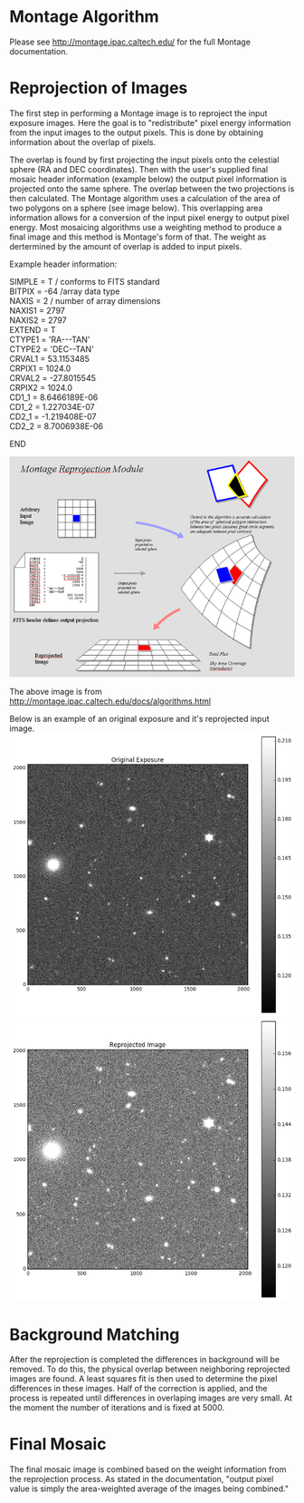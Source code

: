 # Montage Algorithm

Please see http://montage.ipac.caltech.edu/ for the full Montage documentation.

# Reprojection of Images

The first step in performing a Montage image is to reproject the input exposure images. Here the goal is to "redistribute" pixel energy information from the input 
images to the output pixels. This is done by obtaining information about the overlap of pixels.

The overlap is found by first projecting the input pixels onto the celestial sphere (RA and DEC coordinates). Then with the user's supplied final mosaic header 
information (example below) the output pixel information is projected onto the same sphere. The overlap between the two projections is then calculated. 
The Montage algorithm uses a calculation of the area of two polygons on a sphere (see image below). This overlapping area information allows for a conversion of 
the input pixel energy to output pixel energy. Most mosaicing algorithms use a weighting method to produce a final image and this method is Montage's form of that. 
The weight as dertermined by the amount of overlap is added to input pixels.

Example header information:

SIMPLE =          T / conforms to FITS standard   
BITPIX =           -64 /array data type   
NAXIS =            2 / number of array dimensions  
NAXIS1 =          2797  
NAXIS2 =          2797  
EXTEND =         T  
CTYPE1 =  'RA---TAN'  
CTYPE2 =  'DEC--TAN'  
CRVAL1 =      53.1153485  
CRPIX1 =       1024.0  
CRVAL2 =      -27.8015545  
CRPIX2 =      1024.0  
CD1_1 =        8.6466189E-06   
CD1_2 =       1.227034E-07   
CD2_1 =       -1.219408E-07   
CD2_2 =       8.7006938E-06   

END

![image](Montage_projection_sphere.png)

The above image is from http://montage.ipac.caltech.edu/docs/algorithms.html

Below is an example of an original exposure and it's reprojected input image.
![image](original_exposure.png)
![image](reprojected_exposure.png)


# Background Matching

After the reprojection is completed the differences in background will be removed. To do this, the physical overlap between neighboring reprojected images are found. 
A least squares fit is then used to determine the pixel differences in these images. Half of the correction is applied, and the process is repeated until differences 
in overlaping images are very small. At the moment the number of iterations and is fixed at 5000. 

# Final Mosaic

The final mosaic image is combined based on the weight information from the reprojection process. As stated in the documentation, "output pixel value is 
simply the area-weighted average of the images being combined."
